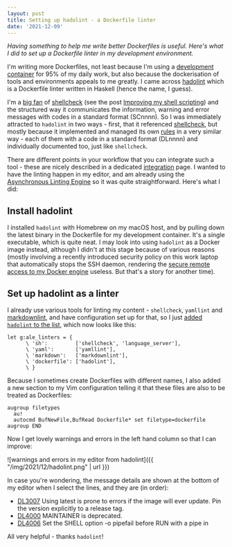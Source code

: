 ```yaml
---
layout: post
title: Setting up hadolint - a Dockerfile linter
date: '2021-12-09'
---
```


_Having something to help me write better Dockerfiles is useful. Here's what I did to set up a Dockerfile linter in my development environment._

I'm writing more Dockerfiles, not least because I'm using a [development container](https://github.com/qmacro/dotfiles/tree/main/devcontainer) for 95% of my daily work, but also because the dockerisation of tools and environments appeals to me greatly. I came across [hadolint][hadolint] which is a Dockerfile linter written in Haskell (hence the name, I guess).

I'm a [big fan](https://qmacro.org/2021/05/19/supporting-developers-with-sponsorship/) of [shellcheck][shellcheck] (see the post [Improving my shell scripting](https://qmacro.org/2020/10/05/improving-my-shell-scripting/)) and the structured way it communicates the information, warning and error messages with codes in a standard format (SCnnnn). So I was immediately attracted to `hadolint` in two ways - first, that it referenced [shellcheck][shellcheck], but mostly because it implemented and managed its own [rules](https://github.com/hadolint/hadolint#rules) in a very similar way - each of them with a code in a standard format (DLnnnn) and individually documented too, just like `shellcheck`.

There are different points in your workflow that you can integrate such a tool - these are nicely described in a dedicated [integration](https://github.com/hadolint/hadolint/blob/master/docs/INTEGRATION.md) page. I wanted to have the linting happen in my editor, and am already using the [Asynchronous Linting Engine][ALE] so it was quite straightforward. Here's what I did:

## Install hadolint

I installed `hadolint` with Homebrew on my macOS host, and by pulling down the latest binary in the Dockerfile for my development container. It's a single executable, which is quite neat. I may look into using `hadolint` as a Docker image instead, although I didn't at this stage because of various reasons (mostly involving a recently introduced security policy on this work laptop that automatically stops the SSH daemon, rendering the [secure remote access to my Docker engine](https://qmacro.org/2021/06/12/remote-access-to-docker-on-my-synology-nas/) useless. But that's a story for another time).

## Set up hadolint as a linter

I already use various tools for linting my content - `shellcheck`, `yamllint` and [markdownlint](https://qmacro.org/2021/05/14/notes-on-markdown-linting-part-2/), and have configuration set up for that, so I just [added `hadolint` to the list](https://github.com/qmacro/dotfiles/commit/a2a3439956dc0eba7b6e8bc2e44eec0411284110), which now looks like this:

```vim
let g:ale_linters = {
      \ 'sh':         ['shellcheck', 'language_server'],
      \ 'yaml':       ['yamllint'],
      \ 'markdown':   ['markdownlint'],
      \ 'dockerfile': ['hadolint'],
      \ }
```

Because I sometimes create Dockerfiles with different names, I also added a new section to my Vim configuration telling it that these files are also to be treated as Dockerfiles:

```vim
augroup filetypes
  au!
  autocmd BufNewFile,BufRead Dockerfile* set filetype=dockerfile
augroup END
```

Now I get lovely warnings and errors in the left hand column so that I can improve:

![warnings and errors in my editor from hadolint]({{ "/img/2021/12/hadolint.png" | url }})

In case you're wondering, the message details are shown at the bottom of my editor when I select the lines, and they are (in order):

* [DL3007](https://github.com/hadolint/hadolint/wiki/DL3007) Using latest is prone to errors if the image will ever update. Pin the version explicitly to a release tag.
* [DL4000](https://github.com/hadolint/hadolint/wiki/DL4000) MAINTAINER is deprecated.
* [DL4006](https://github.com/hadolint/hadolint/wiki/DL4006) Set the SHELL option -o pipefail before RUN with a pipe in

All very helpful - thanks `hadolint`!

[hadolint]: https://github.com/hadolint/hadolint
[shellcheck]: https://github.com/koalaman/shellcheck
[ALE]: https://github.com/dense-analysis/ale
